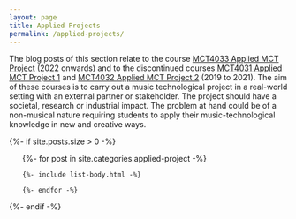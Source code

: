 ```yaml
---
layout: page
title: Applied Projects
permalink: /applied-projects/
---
```


The blog posts of this section relate to the course [MCT4033 Applied MCT Project](https://www.uio.no/studier/emner/hf/imv/MCT4033) (2022 onwards) and to the discontinued courses [MCT4031 Applied MCT Project 1](https://www.uio.no/studier/emner/hf/imv/MCT4031) and [MCT4032 Applied MCT Project 2](https://web.archive.org/web/20210419164338/https://www.ntnu.edu/studies/courses/MCT4032) (2019 to 2021). The aim of these courses is to carry out a music technological project in a real-world setting with an external partner or stakeholder. The project should have a societal, research or industrial impact. The problem at hand could be of a non-musical nature requiring students to apply their music-technological knowledge in new and creative ways.

{%- if site.posts.size > 0 -%}

  <!-- <h2 class="post-list-heading">{{ page.list_title | default: "Posts" }}</h2> -->
  <ul class="post-list">
    {%- for post in site.categories.applied-project -%}

    {%- include list-body.html -%}

    {%- endfor -%}

  </ul>
  {%- endif -%}
